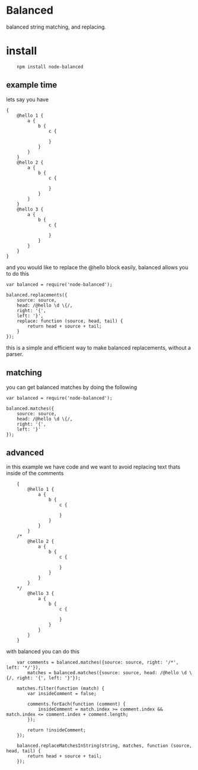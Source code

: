 # Balanced

balanced string matching, and replacing.

# install

```
	npm install node-balanced
```

## example time

lets say you have

```
{
	@hello 1 {
		a {
			b {
				c {

				}
			}
		}
	}
	@hello 2 {
		a {
			b {
				c {

				}
			}
		}
	}
	@hello 3 {
		a {
			b {
				c {

				}
			}
		}
	}
}
```

and you would like to replace the @hello block easily, balanced allows you to do this

```
var balanced = require('node-balanced');

balanced.replacements({
	source: source,
	head: /@hello \d \{/,
	right: '{',
	left: '}',
	replace: function (source, head, tail) {
		return head + source + tail;
	}
});
```

this is a simple and efficient way to make balanced replacements, without a parser.

## matching

you can get balanced matches by doing the following

```
var balanced = require('node-balanced');

balanced.matches({
	source: source,
	head: /@hello \d \{/,
	right: '{',
	left: '}'
});
```

## advanced

in this example we have code and we want to avoid replacing text thats inside of the comments

```
	{
		@hello 1 {
			a {
				b {
					c {

					}
				}
			}
		}
	/*
		@hello 2 {
			a {
				b {
					c {

					}
				}
			}
		}
	*/
		@hello 3 {
			a {
				b {
					c {

					}
				}
			}
		}
	}
```

with balanced you can do this

```
	var comments = balanced.matches({source: source, right: '/*', left: '*/'}),
		matches = balanced.matches({source: source, head: /@hello \d \{/, right: '{', left: '}'});

	matches.filter(function (match) {
		var insideComment = false;

		comments.forEach(function (comment) {
			insideComment = match.index >= comment.index && match.index <= comment.index + comment.length;
		});

		return !insideComment;
	});

	balanced.replaceMatchesInString(string, matches, function (source, head, tail) {
		return head + source + tail;
	});
```